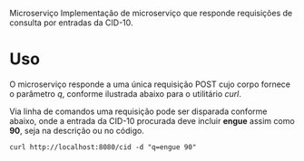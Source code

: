  Microserviço
Implementação de microserviço que responde requisições de consulta por
entradas da CID-10.

# Uso
O microserviço responde a uma única requisição POST cujo corpo fornece
o parâmetro *q*, conforme ilustrada abaixo para o utilitário _curl_. 

Via linha de comandos uma requisição pode ser disparada conforme abaixo,
onde a entrada da CID-10 procurada deve incluir **engue** assim 
como **90**, seja na descrição ou no código.

```
curl http://localhost:8080/cid -d "q=engue 90"
```
